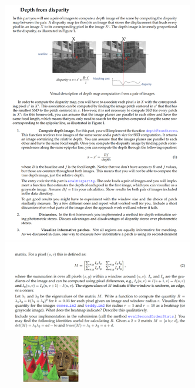 ![Question 1](https://github.com/ykamoji/depth-disparity/blob/main/img_refs/question_1.png?raw=true)
![Question 2](https://github.com/ykamoji/depth-disparity/blob/main/img_refs/question_2.png?raw=true)

<img src="https://github.com/ykamoji/depth-disparity/blob/main/img_refs/cones_1.png?raw=true" width="150" style="position:relative;left:50px"/>
